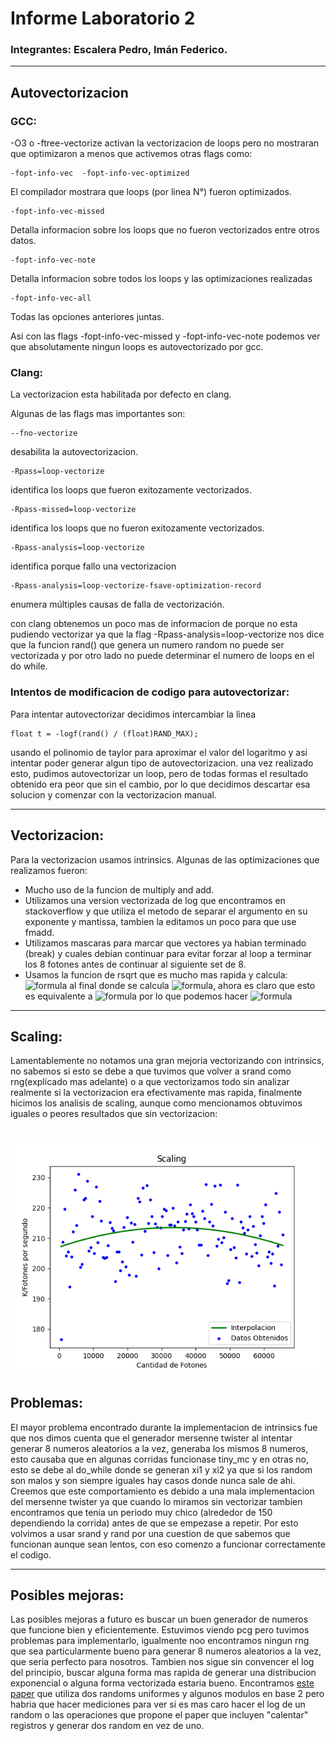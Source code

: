 # Informe Laboratorio 2
### Integrantes: Escalera Pedro, Imán Federico.

---
## Autovectorizacion

### __GCC__:

-O3  o -ftree-vectorize activan la vectorizacion de loops pero no mostraran que optimizaron a menos que activemos otras flags como:

    -fopt-info-vec  -fopt-info-vec-optimized

El compilador mostrara que loops (por linea N°)
fueron optimizados.

    -fopt-info-vec-missed 

Detalla informacion sobre los loops que no fueron vectorizados entre otros datos.

    -fopt-info-vec-note 

Detalla informacion sobre todos los loops y las optimizaciones realizadas


    -fopt-info-vec-all

Todas las opciones anteriores juntas.

Asi con las flags  -fopt-info-vec-missed  y -fopt-info-vec-note podemos ver que absolutamente ningun loops es autovectorizado por gcc.

### __Clang__:

La vectorizacion esta habilitada por defecto en clang. 
 
Algunas de las flags mas importantes son:

    --fno-vectorize

desabilita la autovectorizacion.

    -Rpass=loop-vectorize

identifica los loops que fueron exitozamente vectorizados.

    -Rpass-missed=loop-vectorize

identifica los loops que no fueron exitozamente vectorizados.

    -Rpass-analysis=loop-vectorize

identifica porque fallo una vectorizacion 

    -Rpass-analysis=loop-vectorize-fsave-optimization-record

 enumera múltiples causas de falla de vectorización.

con clang obtenemos un poco mas de informacion de porque no esta pudiendo vectorizar ya que la flag -Rpass-analysis=loop-vectorize nos dice que la funcion rand() que genera un numero random no puede ser vectorizada y por otro lado no puede determinar el numero de loops en el do while.

### __Intentos de modificacion de codigo para autovectorizar__:

Para intentar autovectorizar decidimos intercambiar la linea

    float t = -logf(rand() / (float)RAND_MAX);

usando el polinomio de taylor para aproximar el valor del logaritmo y asi intentar poder generar algun tipo de autovectorizacion. una vez realizado esto, pudimos autovectorizar un loop, pero de todas formas el resultado obtenido era peor que sin el cambio, por lo que decidimos descartar esa solucion y comenzar con la vectorizacion manual. 

---
## Vectorizacion:
Para la vectorizacion usamos intrinsics.
Algunas de las optimizaciones que realizamos fueron:
-  Mucho uso de la funcion de multiply and add.
-  Utilizamos una version vectorizada de log que encontramos en stackoverflow y que utiliza el metodo de separar el argumento en su exponente y mantissa, tambien la editamos un poco para que use fmadd.
- Utilizamos mascaras para marcar que vectores ya habian terminado (break) y cuales debian continuar para evitar forzar al loop a terminar los 8 fotones antes de continuar al siguiente set de 8.
- Usamos la funcion de rsqrt que es mucho mas rapida y calcula:
![formula](https://render.githubusercontent.com/render/math?math=\sqrt{\frac{1}x}) al final donde se calcula ![formula](https://render.githubusercontent.com/render/math?math=v=xi1*\sqrt{(1-u^2)*(\frac{1}t)}), ahora es claro que esto es equivalente a ![formula](https://render.githubusercontent.com/render/math?math=v=xi1*\sqrt{\frac{(1-u^2)}{t}})  por lo que podemos hacer ![formula](https://render.githubusercontent.com/render/math?math=v=xi1*rsqrt\left({\frac{t}{(1-u^2)}}\right)) 

---
## Scaling:
Lamentablemente no notamos una gran mejoria vectorizando con intrinsics, no sabemos si esto se debe a que tuvimos que volver a srand como rng(explicado mas adelante) o a que vectorizamos todo sin analizar realmente si la vectorizacion era efectivamente mas rapida, finalmente hicimos los analisis de scaling, aunque como mencionamos obtuvimos iguales o peores resultados que sin vectorizacion:

![Scaling](Scaling_Lab2.png)
---
## Problemas:
El mayor problema encontrado durante la implementacion de intrinsics fue que nos dimos cuenta que el generador mersenne twister al intentar generar 8 numeros aleatorios a la vez, generaba los mismos 8 numeros, esto causaba que en algunas corridas funcionase tiny_mc y en otras no, esto se debe al do_while donde se generan xi1 y xi2 ya que si los random son malos y son siempre iguales hay casos donde nunca sale de ahi. Creemos que este comportamiento es debido a una mala implementacion del mersenne twister ya que cuando lo miramos sin vectorizar tambien encontramos que tenia un periodo muy chico (alrededor de 150 dependiendo la corrida) antes de que se empezase a repetir. Por esto volvimos a usar srand y rand por una cuestion de que sabemos que funcionan aunque sean lentos, con eso comenzo a funcionar correctamente el codigo.

---
## Posibles mejoras:
Las posibles mejoras a futuro es buscar un buen generador de numeros que funcione bien y eficientemente. Estuvimos viendo pcg pero tuvimos problemas para implementarlo, igualmente noo encontramos ningun rng que sea particularmente bueno para generar 8 numeros aleatorios a la vez, que seria perfecto para nosotros.
Tambien nos sigue sin convencer el log del principio, buscar alguna forma mas rapida de generar una distribucion exponencial o alguna forma vectorizada estaria bueno. Encontramos [este paper](https://aip.scitation.org/doi/pdf/10.1063/1.168562) que utiliza dos randoms uniformes y algunos modulos en base 2 pero habria que hacer mediciones para ver si es mas caro hacer el log de un random o las operaciones que propone el paper que incluyen "calentar" registros y generar dos random en vez de uno.


